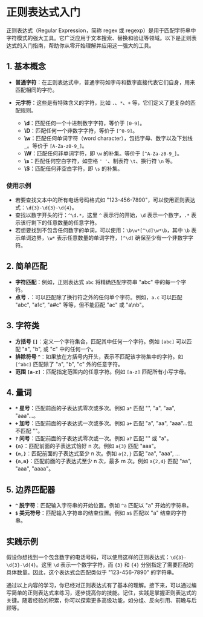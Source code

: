 # 正则表达式入门

正则表达式（Regular Expression，简称 regex 或 regexp）是用于匹配字符串中字符模式的强大工具。它广泛应用于文本搜索、替换和验证等领域。以下是正则表达式的入门指南，帮助你从零开始理解并应用这一强大的工具。

## 1. 基本概念

- **普通字符**：在正则表达式中，普通字符如字母和数字直接代表它们自身，用来匹配相同的字符。
- **元字符**：这些是有特殊含义的字符，比如 `.`、`*`、`+` 等，它们定义了更复杂的匹配规则。

  - **\d**：匹配任何一个十进制数字字符，等价于 `[0-9]`。
  - **\D**：匹配任何一个非数字字符，等价于 `[^0-9]`。
  - **\w**：匹配任何单词字符（word character），包括字母、数字以及下划线 `_`。等价于 `[A-Za-z0-9_]`。
  - **\W**：匹配任何非单词字符，即 `\w` 的补集。等价于 `[^A-Za-z0-9_]`。
  - **\s**：匹配任何空白字符，如空格 `' '`、制表符 `\t`、换行符 `\n` 等。
  - **\S**：匹配任何非空白字符，即 `\s` 的补集。

### 使用示例

- 若要查找文本中的所有电话号码格式如 "123-456-7890"，可以使用正则表达式：`\d{3}-\d{3}-\d{4}`。
- 查找以数字开头的行：`^\d.*`，这里 `^` 表示行的开始，`\d` 表示一个数字，`.*` 表示该行剩下的任意数量的任意字符。
- 若想要找到不包含任何数字的单词，可以使用：`\b\w*[^\d]\w*\b`，其中 `\b` 表示单词边界，`\w*` 表示任意数量的单词字符，`[^\d]` 确保至少有一个非数字字符。

## 2. 简单匹配

- **字符匹配**：例如，正则表达式 `abc` 将精确匹配字符串 "abc" 中的每一个字符。
- **点号 `.`**：可以匹配除了换行符之外的任何单个字符。例如，`a.c` 可以匹配 "abc", "a1c", "a#c" 等等，但不能匹配 "ac" 或 "a\nb"。

## 3. 字符类

- **方括号 `[]`**：定义一个字符集合，匹配其中任何一个字符。例如 `[abc]` 可以匹配 "a", "b", 或 "c" 中的任何一个。
- **排除符号 `^`**：如果放在方括号内开头，表示不匹配该字符集中的字符。如 `[^abc]` 匹配除了 "a", "b", "c" 外的任意字符。
- **范围 `[a-z]`**：匹配指定范围内的任意字符。例如 `[a-z]` 匹配所有小写字母。

## 4. 量词

- **`*` 星号**：匹配前面的子表达式零次或多次。例如 `a*` 匹配 "", "a", "aa", "aaa"...。
- **`+` 加号**：匹配前面的子表达式一次或多次。例如 `a+` 匹配 "a", "aa", "aaa"...但不匹配 ""。
- **`?` 问号**：匹配前面的子表达式零次或一次。例如 `a?` 匹配 "" 或 "a"。
- **`{n}`**：匹配前面的子表达式恰好 n 次。例如 `a{3}` 匹配 "aaa"。
- **`{n,}`**：匹配前面的子表达式至少 n 次。例如 `a{2,}` 匹配 "aa", "aaa", ...
- **`{n,m}`**：匹配前面的子表达式至少 n 次，最多 m 次。例如 `a{2,4}` 匹配 "aa", "aaa", "aaaa"。

## 5. 边界匹配器

- **`^` 脱字符**：匹配输入字符串的开始位置。例如 `^a` 匹配以 "a" 开始的字符串。
- **`$` 美元符号**：匹配输入字符串的结束位置。例如 `a$` 匹配以 "a" 结束的字符串。

## 实践示例

假设你想找到一个包含数字的电话号码，可以使用这样的正则表达式：`\d{3}-\d{3}-\d{4}`。这里 `\d` 表示一个数字字符，而 `{3}` 和 `{4}` 分别指定了需要匹配的具体数量。因此，这个表达式会匹配类似于 "123-456-7890" 的字符串。

通过以上内容的学习，你已经对正则表达式有了基本的理解。接下来，可以通过编写简单的正则表达式来练习，逐步提高你的技能。记住，实践是掌握正则表达式的关键。随着经验的积累，你可以探索更多高级功能，如分组、反向引用、前瞻与后顾等。
